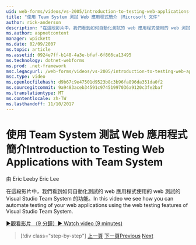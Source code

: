 ```yaml
---
uid: web-forms/videos/vs-2005/introduction-to-testing-web-applications-with-team-system
title: "使用 Team System 測試 Web 應用程式簡介 |Microsoft 文件"
author: rick-anderson
description: "在這段影片中，我們看到如何自動化測試的 web 應用程式使用的 web 測試的 Visual Studio Team System 的功能。"
ms.author: aspnetcontent
manager: wpickett
ms.date: 02/09/2007
ms.topic: article
ms.assetid: 0924e7ff-b148-4a3e-bfaf-6f866ca13495
ms.technology: dotnet-webforms
ms.prod: .net-framework
msc.legacyurl: /web-forms/videos/vs-2005/introduction-to-testing-web-applications-with-team-system
msc.type: video
ms.openlocfilehash: d9b67c9e47501d9523b8c3b96fa896da351da0f2
ms.sourcegitcommit: 9a9483aceb34591c97451997036a9120c3fe2baf
ms.translationtype: MT
ms.contentlocale: zh-TW
ms.lasthandoff: 11/10/2017
---
```

<a name="introduction-to-testing-web-applications-with-team-system"></a><span data-ttu-id="62911-103">使用 Team System 測試 Web 應用程式簡介</span><span class="sxs-lookup"><span data-stu-id="62911-103">Introduction to Testing Web Applications with Team System</span></span>
====================
<span data-ttu-id="62911-104">由 Eric Lee</span><span class="sxs-lookup"><span data-stu-id="62911-104">by Eric Lee</span></span>

<span data-ttu-id="62911-105">在這段影片中，我們看到如何自動化測試的 web 應用程式使用的 web 測試的 Visual Studio Team System 的功能。</span><span class="sxs-lookup"><span data-stu-id="62911-105">In this video we see how you can automate testing of your web applications using the web testing features of Visual Studio Team System.</span></span>

[<span data-ttu-id="62911-106">&#9654;觀看影片 （9 分鐘）</span><span class="sxs-lookup"><span data-stu-id="62911-106">&#9654; Watch video (9 minutes)</span></span>](https://channel9.msdn.com/Blogs/ASP-NET-Site-Videos/introduction-to-testing-web-applications-with-team-system)

>[!div class="step-by-step"]
<span data-ttu-id="62911-107">[上一頁](introduction-to-unit-testing-with-team-system.md)
[下一頁](introduction-to-load-testing-web-applications-with-team-system.md)</span><span class="sxs-lookup"><span data-stu-id="62911-107">[Previous](introduction-to-unit-testing-with-team-system.md)
[Next](introduction-to-load-testing-web-applications-with-team-system.md)</span></span>
